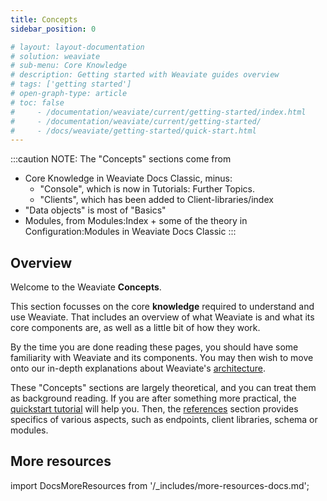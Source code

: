 ```yaml
---
title: Concepts
sidebar_position: 0

# layout: layout-documentation
# solution: weaviate
# sub-menu: Core Knowledge
# description: Getting started with Weaviate guides overview
# tags: ['getting started']
# open-graph-type: article
# toc: false
#     - /documentation/weaviate/current/getting-started/index.html
#     - /documentation/weaviate/current/getting-started/
#     - /docs/weaviate/getting-started/quick-start.html
---
```


<!-- TODO: Remove explanatory header once layout review complete -->
:::caution NOTE:
The "Concepts" sections come from
- Core Knowledge in Weaviate Docs Classic, minus:
  - "Console", which is now in Tutorials: Further Topics.
  - "Clients", which has been added to Client-libraries/index
- "Data objects" is most of "Basics"
- Modules, from Modules:Index + some of the theory in Configuration:Modules in Weaviate Docs Classic
:::

## Overview

Welcome to the Weaviate **Concepts**.

This section focusses on the core **knowledge** required to understand and use Weaviate. That includes an overview of what Weaviate is and what its core components are, as well as a little bit of how they work. 

By the time you are done reading these pages, you should have some familiarity with Weaviate and its components. You may then wish to move onto our in-depth explanations about Weaviate's [architecture](../architecture/index.md).

These "Concepts" sections are largely theoretical, and you can treat them as background reading. If you are after something more practical, the [quickstart tutorial](../getting-started/index.md) will help you. Then, the [references](../references/index.md) section provides specifics of various aspects, such as endpoints, client libraries, schema or modules.

## More resources

import DocsMoreResources from '/_includes/more-resources-docs.md';

<DocsMoreResources />
